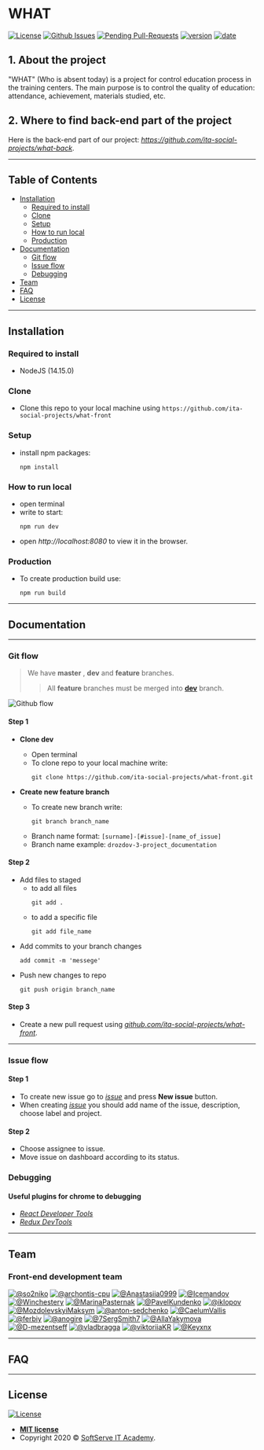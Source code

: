 # WHAT 
[![License](http://img.shields.io/:license-mit-blue.svg?style=flat-square)](http://badges.mit-license.org)
[![Github Issues](https://img.shields.io/github/issues/ita-social-projects/what-front?style=flat-square)](https://github.com/ita-social-projects/what-front/issues)
[![Pending Pull-Requests](https://img.shields.io/github/issues-pr/ita-social-projects/what-front?style=flat-square)](https://github.com/ita-social-projects/what-front/pulls)
[![version](https://img.shields.io/badge/version-1.1.0-blue)](https://github.com/ita-social-projects/what-front)
[![date](https://img.shields.io/badge/date-05.02.2021-orange)](https://github.com/ita-social-projects/what-front)


## 1. About the project
"WHAT" (Who is absent today) is a project for control education process in the training centers. The main purpose is to control the quality of education: attendance, achievement, materials studied, etc.

## 2. Where to find back-end part of the project
Here is the back-end part of our project: _https://github.com/ita-social-projects/what-back_.

---

## Table of Contents

- [Installation](#installation)
  - [Required to install](#Required-to-install)
  - [Clone](#Clone)
  - [Setup](#Setup)
  - [How to run local](#How-to-run-local)
  - [Production](#Production)
- [Documentation](#Documentation)
  - [Git flow](#git-flow)
  - [Issue flow](#issue-flow)
  - [Debugging](#Debugging)
- [Team](#Team)
- [FAQ](#faq)
- [License](#license)

---

## Installation

### Required to install
* NodeJS (14.15.0)

### Clone

- Clone this repo to your local machine using `https://github.com/ita-social-projects/what-front`

### Setup

- install npm packages:
  ```properties
  npm install
  ```
### How to run local

- open terminal
- write to start:
  ```properties
  npm run dev
  ```
- open _http://localhost:8080_ to view it in the browser.

### Production

- To create production build use:
  ```properties
  npm run build
  ```

---

## Documentation

---

### Git flow

> We have **master** , **dev** and **feature** branches.  
>>All **feature** branches must be merged into **[dev](https://github.com/ita-social-projects/what-front/tree/dev)** branch.

![Github flow](https://www.programmersought.com/images/446/b01b2a0649fee64c9ba71fc10a0ef886.png)

#### Step 1

- **Clone dev**
  - Open terminal
  - To clone repo to your local machine write:
    ```
    git clone https://github.com/ita-social-projects/what-front.git
    ```    

- **Create new feature branch**
  - To create new branch write:
    ```
    git branch branch_name
    ```
  - Branch name format: `[surname]-[#issue]-[name_of_issue]`
  - Branch name example: `drozdov-3-project_documentation`

#### Step 2

- Add files to staged 
  - to add all files
    ```
    git add .
    ```
  - to add a specific file
    ```
    git add file_name
    ```
- Add commits to your branch changes
  ```
  add commit -m 'messege'
  ```
- Push new changes to repo
  ```
  git push origin branch_name
  ```

#### Step 3

- Create a new pull request using _<a href="https://github.com/ita-social-projects/what-front/compare/" target="_blank">github.com/ita-social-projects/what-front</a>_.

---

### Issue flow

#### Step 1

- To create new issue go to _[issue](https://github.com/ita-social-projects/what-front/issues)_ and press **New issue** button.
- When creating _[issue](https://github.com/ita-social-projects/what-front/issues)_ you should add name of the issue, description, choose label and project.

#### Step 2

- Choose assignee to issue.
- Move issue on dashboard according to its status.

### Debugging

#### Useful plugins for chrome to debugging 

- _[React Developer Tools](https://chrome.google.com/webstore/detail/react-developer-tools/fmkadmapgofadopljbjfkapdkoienihi)_
- _[Redux DevTools](https://chrome.google.com/webstore/detail/redux-devtools/lmhkpmbekcpmknklioeibfkpmmfibljd)_

---

## Team

### Front-end development team

[![@so2niko](https://avatars2.githubusercontent.com/u/9075641?s=150&v=4)](https://github.com/so2niko)
[![@archontis-cpu](https://avatars0.githubusercontent.com/u/57407473?s=150&v=4)](https://github.com/archontis-cpu)
[![@Anastasiia0999](https://avatars0.githubusercontent.com/u/55295369?s=150&v=4)](https://github.com/Anastasiia0999)
[![@Icemandov](https://avatars2.githubusercontent.com/u/50587976?s=150&v=4)](https://github.com/Icemandov)
[![@Winchestery](https://avatars1.githubusercontent.com/u/56606870?s=150&v=4)](https://github.com/Winchestery)
[![@MarinaPasternak](https://avatars3.githubusercontent.com/u/31963187?s=150&v=4)](https://github.com/MarinaPasternak)
[![@PavelKundenko](https://avatars1.githubusercontent.com/u/47292994?s=150&v=4)](https://github.com/PavelKundenko)
[![@iklopov](https://avatars3.githubusercontent.com/u/22566554?s=150&v=4)](https://github.com/iklopov)
[![@MozdolevskyiMaksym](https://avatars1.githubusercontent.com/u/72501713?s=150&v=4)](https://github.com/MozdolevskyiMaksym)
[![@anton-sedchenko](https://avatars.githubusercontent.com/u/48652896?s=150&v=4)](https://github.com/anton-sedchenko)
[![@CaelumVallis](https://avatars.githubusercontent.com/u/64030284?s=150&v=4)](https://github.com/CaelumVallis)
[![@ferbiy](https://avatars.githubusercontent.com/u/42357921?s=150&v=4)](https://github.com/ferbiy)
[![@anogire](https://avatars.githubusercontent.com/u/70234990?s=150&v=4)](https://github.com/anogire)
[![@7SergSmith7](https://avatars.githubusercontent.com/u/30880200?s=150&v=4)](https://github.com/7SergSmith7)
[![@AllaYakymova](https://avatars.githubusercontent.com/u/62800248?s=150&v=4)](https://github.com/AllaYakymova)
[![@D-mezentseff](https://avatars.githubusercontent.com/u/82518924?s=150&v=4)](https://github.com/D-mezentseff)
[![@vladbragga](https://avatars.githubusercontent.com/u/79112212?s=150&v=4)](https://github.com/vladbragga)
[![@viktoriiaKR](https://avatars.githubusercontent.com/u/58779629?s=150&v=4)](https://github.com/viktoriiaKR)
[![@Keyxnx](https://avatars.githubusercontent.com/u/57628582?s=150&v=4)](https://github.com/Keyxnx)




---

## FAQ

---

## License

[![License](http://img.shields.io/:license-mit-blue.svg?style=flat-square)](http://badges.mit-license.org)

- **[MIT license](http://opensource.org/licenses/mit-license.php)**
- Copyright 2020 © <a href="https://softserve.academy/" target="_blank"> SoftServe IT Academy</a>.
